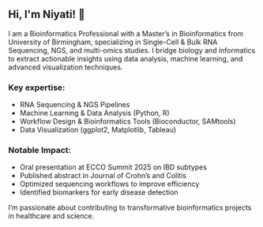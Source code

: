 ## Hi, I'm Niyati! 👋

I am a Bioinformatics Professional with a Master’s in Bioinformatics from University of Birmingham, specializing in Single-Cell & Bulk RNA Sequencing, NGS, and multi-omics studies. I bridge biology and informatics to extract actionable insights using data analysis, machine learning, and advanced visualization techniques.

### Key expertise:

  * RNA Sequencing & NGS Pipelines
  * Machine Learning & Data Analysis (Python, R)
  * Workflow Design & Bioinformatics Tools (Bioconductor, SAMtools)
  * Data Visualization (ggplot2, Matplotlib, Tableau)

### Notable Impact:

  * Oral presentation at ECCO Summit 2025 on IBD subtypes
  * Published abstract in Journal of Crohn’s and Colitis
  * Optimized sequencing workflows to improve efficiency
  * Identified biomarkers for early disease detection

I’m passionate about contributing to transformative bioinformatics projects in healthcare and science.
